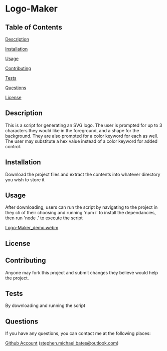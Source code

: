 # Logo-Maker


## Table of Contents

[Description](#description)

[Installation](#installation)

[Usage](#usage)

[Contributing](#contributing)
 
[Tests](#tests)
 
[Questions](#questions)

[License](#license)
 

## Description

This is a script for generating an SVG logo. The user is prompted for up to 3 characters they would like in the foreground, and a shape for the background. They are also prompted for a color keyword for each as well. The user may substitute a hex value instead of a color keyword for added control.

## Installation

Download the project files and extract the contents into whatever directory you wish to store it

## Usage

After downloading, users can run the script by navigating to the project in they cli of their choosing and running 'npm i' to install the dependancies, then run 'node .' to execute the script

[Logo-Maker_demo.webm](https://github.com/Stephen-Bates/Logo-Maker/assets/151067004/d2a1c07b-58b5-4dbd-b6ad-32a0f49ac95a)

## License



## Contributing

Anyone may fork this project and submit changes they believe would help the project.

## Tests

By downloading and running the script

## Questions

If you have any questions, you can contact me at the following places:

[Github Account](https://github.com/Stephen-Bates)
(stephen.michael.bates@outlook.com)
